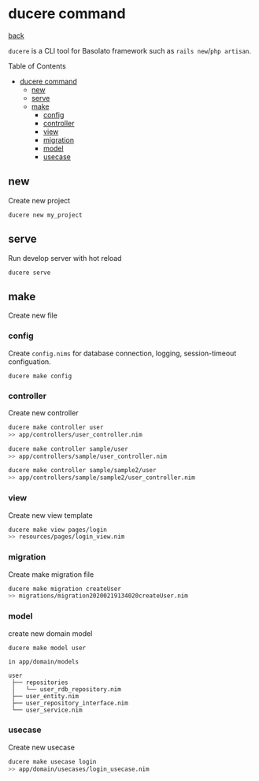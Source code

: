 ducere command
===
[back](../README.md)

`ducere` is a CLI tool for Basolato framework such as `rails new`/`php artisan`.

Table of Contents

<!--ts-->
   * [ducere command](ducere.md#ducere-command)
      * [new](ducere.md#new)
      * [serve](ducere.md#serve)
      * [make](ducere.md#make)
         * [config](ducere.md#config)
         * [controller](ducere.md#controller)
         * [view](ducere.md#view)
         * [migration](ducere.md#migration)
         * [model](ducere.md#model)
         * [usecase](ducere.md#usecase)

<!-- Added by: runner, at: Thu Jul 30 09:22:34 UTC 2020 -->

<!--te-->

## new
Create new project
```
ducere new my_project
```

## serve
Run develop server with hot reload
```
ducere serve
```

## make
Create new file

### config
Create `config.nims` for database connection, logging, session-timeout configuation.
```
ducere make config
```

### controller
Create new controller
```sh
ducere make controller user
>> app/controllers/user_controller.nim

ducere make controller sample/user
>> app/controllers/sample/user_controller.nim

ducere make controller sample/sample2/user
>> app/controllers/sample/sample2/user_controller.nim
```

### view
Create new view template
```sh
ducere make view pages/login
>> resources/pages/login_view.nim
```

### migration
Create make migration file
```sh
ducere make migration createUser
>> migrations/migration20200219134020createUser.nim
```

### model
create new domain model
```sh
ducere make model user
```
```
in app/domain/models

user
 ├── repositories
 │   └── user_rdb_repository.nim
 ├── user_entity.nim
 ├── user_repository_interface.nim
 └── user_service.nim
```

### usecase
Create new usecase
```sh
ducere make usecase login
>> app/domain/usecases/login_usecase.nim
```